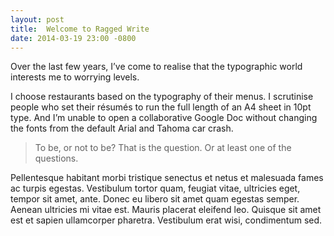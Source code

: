 ```yaml
---
layout: post
title:  Welcome to Ragged Write
date: 2014-03-19 23:00 -0800
---
```


Over the last few years, I’ve come to realise that the typographic world interests me to worrying levels.

I choose restaurants based on the typography of their menus. I scrutinise people who set their résumés to run the full length of an A4 sheet in 10pt type. And I’m unable to open a collaborative Google Doc without changing the fonts from the default Arial and Tahoma car crash.

> To be, or not to be? That is the question. Or at least one of the questions.

Pellentesque habitant morbi tristique senectus et netus et malesuada fames ac turpis egestas. Vestibulum tortor quam, feugiat vitae, ultricies eget, tempor sit amet, ante. Donec eu libero sit amet quam egestas semper. Aenean ultricies mi vitae est. Mauris placerat eleifend leo. Quisque sit amet est et sapien ullamcorper pharetra. Vestibulum erat wisi, condimentum sed.
